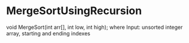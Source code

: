 # MergeSortUsingRecursion
void MergeSort(int arr[], int low, int high); where Input: unsorted integer array, starting and ending indexes
